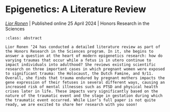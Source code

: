 # Epigenetics: A Literature Review

*[Lior Ronen](../../../authors/liorRonen/liorRonen.md)*
| Published online 25 April 2024
| Honors Research in the Sciences

```{admonition} Summary
:class: abstract

Lior Ronen ‘24 has conducted a detailed literature review as part of the Honors Research in the Sciences program. In it, she begins to answer a question at the heart of modern epigenetics research: how do varying traumas that occur while a fetus is in utero continue to impact individuals into adulthood? She reviews existing scientific research on three important cases in which pregnant women were exposed to significant trauma: the Holocaust, the Dutch Famine, and 9/11. Overall, she finds that trauma endured by pregnant mothers impacts the gene expression of their fetuses in several different ways, causing an increased risk of mental illnesses such as PTSD and physical health crises later in life. These impacts vary significantly based on the nature of the traumatic event and the stage in gestation during which the traumatic event occurred. While Lior’s full paper is not quite ready, we are excited to share her research with you soon!

```